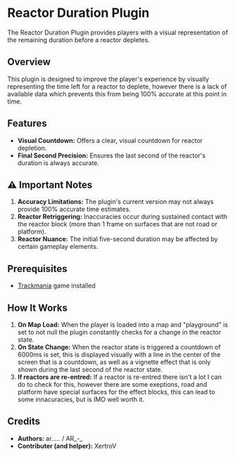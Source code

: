# Reactor Duration Plugin

The Reactor Duration Plugin provides players with a visual representation of the remaining duration before a reactor depletes.

## Overview

This plugin is designed to improve the player's experience by visually representing the time left for a reactor to deplete, however there is a lack of available data which prevents this from being 100% accurate at this point in time.

## Features

- **Visual Countdown:** Offers a clear, visual countdown for reactor depletion.
- **Final Second Precision:** Ensures the last second of the reactor's duration is always accurate.

## ⚠️ Important Notes

1. **Accuracy Limitations:** The plugin's current version may not always provide 100% accurate time estimates.
2. **Reactor Retriggering:** Inaccuracies occur during sustained contact with the reactor block (more than 1 frame on surfaces that are not road or platform).
3. **Reactor Nuance:** The initial five-second duration may be affected by certain gameplay elements.

## Prerequisites

- [Trackmania](http://trackmania.com/) game installed

## How It Works

1. **On Map Load:** When the player is loaded into a map and "playground" is set to not null the plugin constantly checks for a change in the reactor state.
2. **On State Change:** When the reactor state is triggered a countdown of 6000ms is set, this is displayed visually with a line in the center of the screen that is a countdown, as well as a vignette effect that is only shown during the last second of the reactor state.
3. **If reactors are re-entred:** If a reactor is re-entred there isn't a lot I can do to check for this, however there are some exeptions, road and platform have special surfaces for the effect blocks, this can lead to some innacuracies, but is IMO well worth it.

## Credits

- **Authors:** ar..... / AR_-_
- **Contributer (and helper):** XertroV

